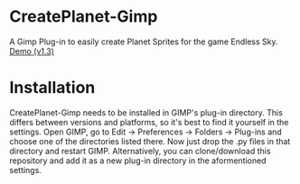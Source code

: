 # CreatePlanet-Gimp
A Gimp Plug-in to easily create Planet Sprites for the game Endless Sky. [Demo (v1.3)](https://www.youtube.com/watch?v=WeUZoXnfJmU)

# Installation
CreatePlanet-Gimp needs to be installed in GIMP's plug-in directory. This differs between versions and platforms, so it's best to find it yourself in the settings. Open GIMP, go to Edit -> Preferences -> Folders -> Plug-ins and choose one of the directories listed there. Now just drop the .py files in that directory and restart GIMP. 
Alternatively, you can clone/download this repository and add it as a new plug-in directory in the aformentioned settings.
